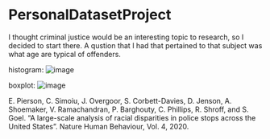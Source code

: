 # PersonalDatasetProject

I thought criminal justice would be an interesting topic to research, so I decided to start there. A qustion that I had that pertained to that subject was what age are typical of offenders.

histogram:
![image](https://user-images.githubusercontent.com/91351877/144724818-7b460bfc-492c-417e-b692-28e761858034.png)

boxplot:
![image](https://user-images.githubusercontent.com/91351877/144724848-8f09bda9-1d0a-4e29-b973-be6a66012d82.png)

E. Pierson, C. Simoiu, J. Overgoor, S. Corbett-Davies, D. Jenson, A. Shoemaker, V. Ramachandran, P. Barghouty, C. Phillips, R. Shroff, and S. Goel. “A large-scale analysis of racial disparities in police stops across the United States”. Nature Human Behaviour, Vol. 4, 2020.
